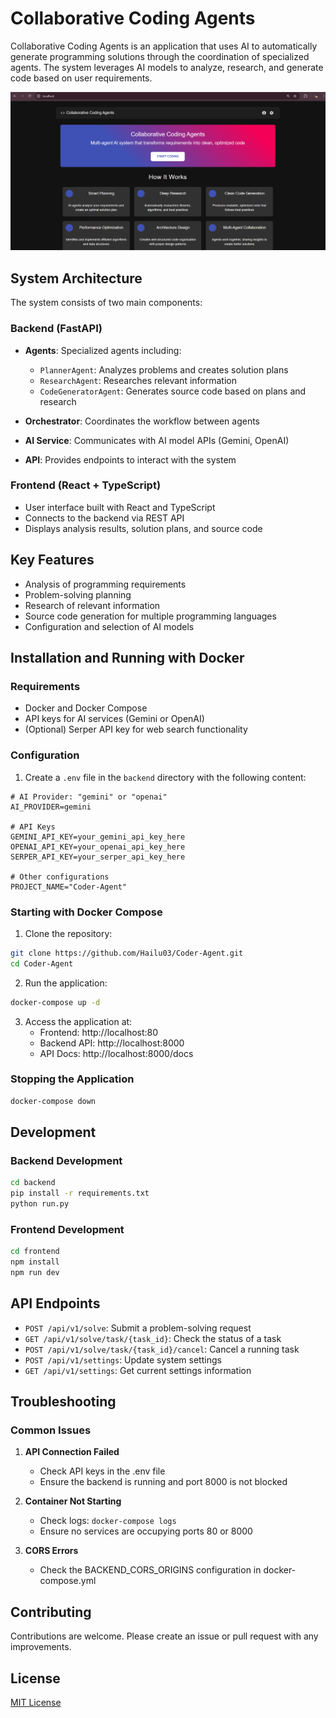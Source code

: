 # Collaborative Coding Agents

Collaborative Coding Agents is an application that uses AI to automatically generate programming solutions through the coordination of specialized agents. The system leverages AI models to analyze, research, and generate code based on user requirements.

![alt](image/app.png)

## System Architecture

The system consists of two main components:

### Backend (FastAPI)

- **Agents**: Specialized agents including:
  - `PlannerAgent`: Analyzes problems and creates solution plans
  - `ResearchAgent`: Researches relevant information
  - `CodeGeneratorAgent`: Generates source code based on plans and research

- **Orchestrator**: Coordinates the workflow between agents
- **AI Service**: Communicates with AI model APIs (Gemini, OpenAI)
- **API**: Provides endpoints to interact with the system

### Frontend (React + TypeScript)

- User interface built with React and TypeScript
- Connects to the backend via REST API
- Displays analysis results, solution plans, and source code

## Key Features

- Analysis of programming requirements
- Problem-solving planning
- Research of relevant information
- Source code generation for multiple programming languages
- Configuration and selection of AI models

## Installation and Running with Docker

### Requirements

- Docker and Docker Compose
- API keys for AI services (Gemini or OpenAI)
- (Optional) Serper API key for web search functionality

### Configuration

1. Create a `.env` file in the `backend` directory with the following content:

```
# AI Provider: "gemini" or "openai"
AI_PROVIDER=gemini

# API Keys
GEMINI_API_KEY=your_gemini_api_key_here
OPENAI_API_KEY=your_openai_api_key_here
SERPER_API_KEY=your_serper_api_key_here

# Other configurations
PROJECT_NAME="Coder-Agent"
```

### Starting with Docker Compose

1. Clone the repository:
```bash
git clone https://github.com/Hailu03/Coder-Agent.git
cd Coder-Agent
```

2. Run the application:
```bash
docker-compose up -d
```

3. Access the application at:
   - Frontend: http://localhost:80
   - Backend API: http://localhost:8000
   - API Docs: http://localhost:8000/docs

### Stopping the Application

```bash
docker-compose down
```

## Development

### Backend Development

```bash
cd backend
pip install -r requirements.txt
python run.py
```

### Frontend Development

```bash
cd frontend
npm install
npm run dev
```

## API Endpoints

- `POST /api/v1/solve`: Submit a problem-solving request
- `GET /api/v1/solve/task/{task_id}`: Check the status of a task
- `POST /api/v1/solve/task/{task_id}/cancel`: Cancel a running task
- `POST /api/v1/settings`: Update system settings
- `GET /api/v1/settings`: Get current settings information

## Troubleshooting

### Common Issues

1. **API Connection Failed**
   - Check API keys in the .env file
   - Ensure the backend is running and port 8000 is not blocked

2. **Container Not Starting**
   - Check logs: `docker-compose logs`
   - Ensure no services are occupying ports 80 or 8000

3. **CORS Errors**
   - Check the BACKEND_CORS_ORIGINS configuration in docker-compose.yml

## Contributing

Contributions are welcome. Please create an issue or pull request with any improvements.

## License

[MIT License](LICENSE)